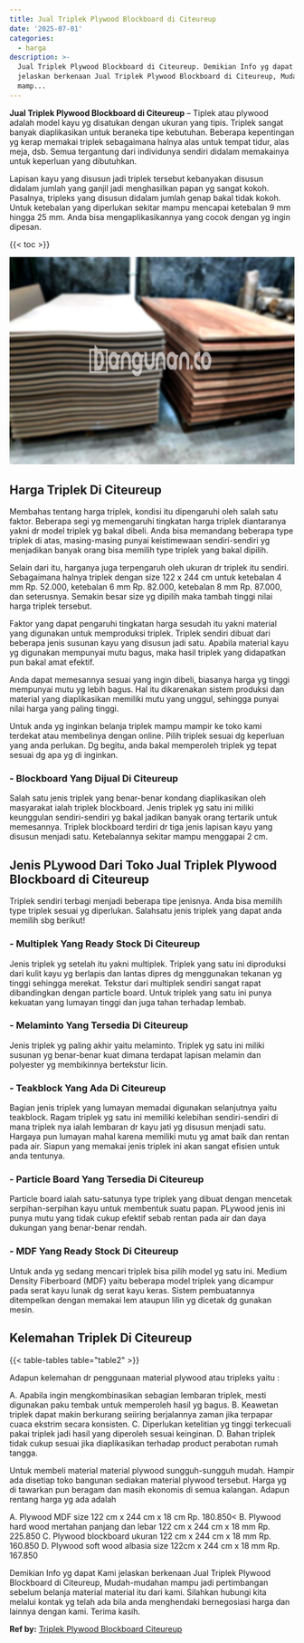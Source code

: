 ```yaml
---
title: Jual Triplek Plywood Blockboard di Citeureup
date: '2025-07-01'
categories:
  - harga
description: >-
  Jual Triplek Plywood Blockboard di Citeureup. Demikian Info yg dapat Kami
  jelaskan berkenaan Jual Triplek Plywood Blockboard di Citeureup, Mudah-mudahan
  mamp...
---
```


**Jual Triplek Plywood Blockboard di Citeureup** – Tiplek atau plywood adalah model kayu yg disatukan dengan ukuran yang tipis. Triplek sangat banyak diaplikasikan untuk beraneka tipe kebutuhan. Beberapa kepentingan yg kerap memakai triplek sebagaimana halnya alas untuk tempat tidur, alas meja, dsb. Semua tergantung dari individunya sendiri didalam memakainya untuk keperluan yang dibutuhkan.

Lapisan kayu yang disusun jadi triplek tersebut kebanyakan disusun didalam jumlah yang ganjil jadi menghasilkan papan yg sangat kokoh. Pasalnya, tripleks yang disusun didalam jumlah genap bakal tidak kokoh. Untuk ketebalan yang diperlukan sekitar mampu mencapai ketebalan 9 mm hingga 25 mm. Anda bisa mengaplikasikannya yang cocok dengan yg ingin dipesan.

{{< toc >}}

![Jual Triplek Plywood Blockboard di Citeureup](/images/jual-triplek-murah-04.png)

## Harga Triplek Di Citeureup

Membahas tentang harga triplek, kondisi itu dipengaruhi oleh salah satu faktor. Beberapa segi yg memengaruhi tingkatan harga triplek diantaranya yakni dr model triplek yg bakal dibeli. Anda bisa memandang beberapa type triplek di atas, masing-masing punyai keistimewaan sendiri-sendiri yg menjadikan banyak orang bisa memilih type triplek yang bakal dipilih.

Selain dari itu, harganya juga terpengaruh oleh ukuran dr triplek itu sendiri. Sebagaimana halnya triplek dengan size 122 x 244 cm untuk ketebalan 4 mm Rp. 52.000, ketebalan 6 mm Rp. 82.000, ketebalan 8 mm Rp. 87.000, dan seterusnya. Semakin besar size yg dipilih maka tambah tinggi nilai harga triplek tersebut.

Faktor yang dapat pengaruhi tingkatan harga sesudah itu yakni material yang digunakan untuk memproduksi triplek. Triplek sendiri dibuat dari beberapa jenis susunan kayu yang disusun jadi satu. Apabila material kayu yg digunakan mempunyai mutu bagus, maka hasil triplek yang didapatkan pun bakal amat efektif.

Anda dapat memesannya sesuai yang ingin dibeli, biasanya harga yg tinggi mempunyai mutu yg lebih bagus. Hal itu dikarenakan sistem produksi dan material yang diaplikasikan memiliki mutu yang unggul, sehingga punyai nilai harga yang paling tinggi.

Untuk anda yg inginkan belanja triplek mampu mampir ke toko kami terdekat atau membelinya dengan online. Pilih triplek sesuai dg keperluan yang anda perlukan. Dg begitu, anda bakal memperoleh triplek yg tepat sesuai dg apa yg di inginkan.

### \- Blockboard Yang Dijual Di Citeureup

Salah satu jenis triplek yang benar-benar kondang diaplikasikan oleh masyarakat ialah triplek blockboard. Jenis triplek yg satu ini miliki keunggulan sendiri-sendiri yg bakal jadikan banyak orang tertarik untuk memesannya. Triplek blockboard terdiri dr tiga jenis lapisan kayu yang disusun menjadi satu. Ketebalannya sekitar mampu menggapai 2 cm.

## Jenis PLywood Dari Toko Jual Triplek Plywood Blockboard di Citeureup

Triplek sendiri terbagi menjadi beberapa tipe jenisnya. Anda bisa memilih type triplek sesuai yg diperlukan. Salahsatu jenis triplek yang dapat anda memilih sbg berikut!

### \- Multiplek Yang Ready Stock Di Citeureup

Jenis triplek yg setelah itu yakni multiplek. Triplek yang satu ini diproduksi dari kulit kayu yg berlapis dan lantas dipres dg menggunakan tekanan yg tinggi sehingga merekat. Tekstur dari multiplek sendiri sangat rapat dibandingkan dengan particle board. Untuk triplek yang satu ini punya kekuatan yang lumayan tinggi dan juga tahan terhadap lembab.

### \- Melaminto Yang Tersedia Di Citeureup

Jenis triplek yg paling akhir yaitu melaminto. Triplek yg satu ini miliki susunan yg benar-benar kuat dimana terdapat lapisan melamin dan polyester yg membikinnya bertekstur licin.

### \- Teakblock Yang Ada Di Citeureup

Bagian jenis triplek yang lumayan memadai digunakan selanjutnya yaitu teakblock. Ragam triplek yg satu ini memiliki kelebihan sendiri-sendiri di mana triplek nya ialah lembaran dr kayu jati yg disusun menjadi satu. Hargaya pun lumayan mahal karena memiliki mutu yg amat baik dan rentan pada air. Siapun yang memakai jenis triplek ini akan sangat efisien untuk anda tentunya.

### \- Particle Board Yang Tersedia Di Citeureup

Particle board ialah satu-satunya type triplek yang dibuat dengan mencetak serpihan-serpihan kayu untuk membentuk suatu papan. PLywood jenis ini punya mutu yang tidak cukup efektif sebab rentan pada air dan daya dukungan yang benar-benar rendah.

### \- MDF Yang Ready Stock Di Citeureup

Untuk anda yg sedang mencari triplek bisa pilih model yg satu ini. Medium Density Fiberboard (MDF) yaitu beberapa model triplek yang dicampur pada serat kayu lunak dg serat kayu keras. Sistem pembuatannya ditempelkan dengan memakai lem ataupun lilin yg dicetak dg gunakan mesin.

## Kelemahan Triplek Di Citeureup

{{< table-tables table="table2" >}}

Adapun kelemahan dr penggunaan material plywood atau tripleks yaitu :

A. Apabila ingin mengkombinasikan sebagian lembaran triplek, mesti digunakan paku tembak untuk memperoleh hasil yg bagus. B. Keawetan triplek dapat makin berkurang seiiring berjalannya zaman jika terpapar cuaca ekstrim secara konsisten. C. Diperlukan ketelitian yg tinggi terkecuali pakai triplek jadi hasil yang diperoleh sesuai keinginan. D. Bahan triplek tidak cukup sesuai jika diaplikasikan terhadap product perabotan rumah tangga.

Untuk membeli material material plywood sungguh-sungguh mudah. Hampir ada disetiap toko bangunan sediakan material plywood tersebut. Harga yg di tawarkan pun beragam dan masih ekonomis di semua kalangan. Adapun rentang harga yg ada adalah

A. Plywood MDF size 122 cm x 244 cm x 18 cm Rp. 180.850< B. Plywood hard wood mertahan panjang dan lebar 122 cm x 244 cm x 18 mm Rp. 225.850 C. Plywood blockboard ukuran 122 cm x 244 cm x 18 mm Rp. 160.850 D. Plywood soft wood albasia size 122cm x 244 cm x 18 mm Rp. 167.850

Demikian Info yg dapat Kami jelaskan berkenaan Jual Triplek Plywood Blockboard di Citeureup, Mudah-mudahan mampu jadi pertimbangan sebelum belanja material material itu dari kami. Silahkan hubungi kita melalui kontak yg telah ada bila anda menghendaki bernegosiasi harga dan lainnya dengan kami. Terima kasih.

**Ref by:** [Triplek Plywood Blockboard Citeureup](https://id.wikipedia.org/wiki/Triplek)
